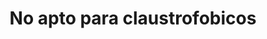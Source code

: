 ---
layout: post-short
title:  "No apto para claustrofobicos"
tags: devshort
username: julianblane
tiktok: 7335939515699252485
short: ALjjG7O-dnI
reel: C3qs4pdvccM 
---